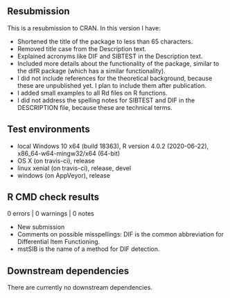 ## Resubmission
This is a resubmission to CRAN. In this version I have:
* Shortened the title of the package to less than 65 characters.
* Removed title case from the Description text.
* Explained acronyms like DIF and SIBTEST in the Description text.
* Included more details about the functionality of the package, similar to the difR package (which has a similar functionality).
* I did not include references for the theoretical background, because these are unpublished yet. I plan to include them after publication.
* I added small examples to all Rd files on R functions.
* I did not address the spelling notes for SIBTEST and DIF in the DESCRIPTION file, because these are technical terms.

## Test environments
* local Windows 10 x64 (build 18363), R version 4.0.2 (2020-06-22), x86_64-w64-mingw32/x64 (64-bit)
* OS X (on travis-ci), release
* linux xenial (on travis-ci), release, devel
* windows (on AppVeyor), release

## R CMD check results
0 errors | 0 warnings | 0 notes

- New submission
- Comments on possible misspellings: DIF is the common abbreviation for Differential Item Functioning.
- mstSIB is the name of a method for DIF detection.

## Downstream dependencies

There are currently no downstream dependencies.